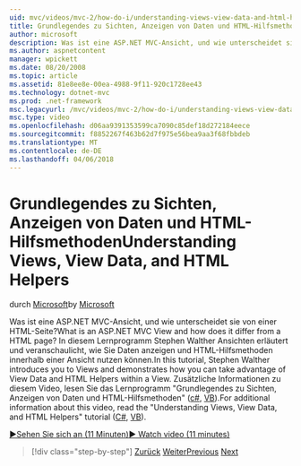 ```yaml
---
uid: mvc/videos/mvc-2/how-do-i/understanding-views-view-data-and-html-helpers
title: Grundlegendes zu Sichten, Anzeigen von Daten und HTML-Hilfsmethoden | Microsoft Docs
author: microsoft
description: Was ist eine ASP.NET MVC-Ansicht, und wie unterscheidet sie von einer HTML-Seite? In diesem Lernprogramm Stephen Walther Ansichten erläutert und veranschaulicht, wie können Sie t...
ms.author: aspnetcontent
manager: wpickett
ms.date: 08/20/2008
ms.topic: article
ms.assetid: 81e8ee8e-00ea-4988-9f11-920c1728ee43
ms.technology: dotnet-mvc
ms.prod: .net-framework
msc.legacyurl: /mvc/videos/mvc-2/how-do-i/understanding-views-view-data-and-html-helpers
msc.type: video
ms.openlocfilehash: d06aa9391353599ca7090c85def18d272184eece
ms.sourcegitcommit: f8852267f463b62d7f975e56bea9aa3f68fbbdeb
ms.translationtype: MT
ms.contentlocale: de-DE
ms.lasthandoff: 04/06/2018
---
```

<a name="understanding-views-view-data-and-html-helpers"></a><span data-ttu-id="871d9-104">Grundlegendes zu Sichten, Anzeigen von Daten und HTML-Hilfsmethoden</span><span class="sxs-lookup"><span data-stu-id="871d9-104">Understanding Views, View Data, and HTML Helpers</span></span>
====================
<span data-ttu-id="871d9-105">durch [Microsoft](https://github.com/microsoft)</span><span class="sxs-lookup"><span data-stu-id="871d9-105">by [Microsoft](https://github.com/microsoft)</span></span>

<span data-ttu-id="871d9-106">Was ist eine ASP.NET MVC-Ansicht, und wie unterscheidet sie von einer HTML-Seite?</span><span class="sxs-lookup"><span data-stu-id="871d9-106">What is an ASP.NET MVC View and how does it differ from a HTML page?</span></span> <span data-ttu-id="871d9-107">In diesem Lernprogramm Stephen Walther Ansichten erläutert und veranschaulicht, wie Sie Daten anzeigen und HTML-Hilfsmethoden innerhalb einer Ansicht nutzen können.</span><span class="sxs-lookup"><span data-stu-id="871d9-107">In this tutorial, Stephen Walther introduces you to Views and demonstrates how you can take advantage of View Data and HTML Helpers within a View.</span></span> <span data-ttu-id="871d9-108">Zusätzliche Informationen zu diesem Video, lesen Sie das Lernprogramm "Grundlegendes zu Sichten, Anzeigen von Daten und HTML-Hilfsmethoden" ([c#](../../../overview/older-versions-1/views/asp-net-mvc-views-overview-cs.md), [VB](../../../overview/older-versions-1/views/asp-net-mvc-views-overview-vb.md)).</span><span class="sxs-lookup"><span data-stu-id="871d9-108">For additional information about this video, read the "Understanding Views, View Data, and HTML Helpers" tutorial ([C#](../../../overview/older-versions-1/views/asp-net-mvc-views-overview-cs.md), [VB](../../../overview/older-versions-1/views/asp-net-mvc-views-overview-vb.md)).</span></span>

[<span data-ttu-id="871d9-109">&#9654;Sehen Sie sich an (11 Minuten)</span><span class="sxs-lookup"><span data-stu-id="871d9-109">&#9654; Watch video (11 minutes)</span></span>](https://channel9.msdn.com/Blogs/ASP-NET-Site-Videos/understanding-views-view-data-and-html-helpers)

> [!div class="step-by-step"]
> <span data-ttu-id="871d9-110">[Zurück](understanding-controllers-controller-actions-and-action-results.md)
> [Weiter](an-introduction-to-url-routing.md)</span><span class="sxs-lookup"><span data-stu-id="871d9-110">[Previous](understanding-controllers-controller-actions-and-action-results.md)
[Next](an-introduction-to-url-routing.md)</span></span>
